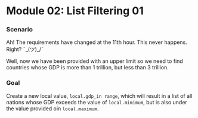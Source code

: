# Module 02: List Filtering 01

### Scenario

Ah! The requirements have changed at the 11th hour. This never happens. Right? ¯\_(ツ)_/¯

Well, now we have been provided with an upper limit so we need to find countries whose GDP is more than 1 trillion, but less than 3 trillion.

### Goal

Create a new local value, `local.gdp_in range`, which will result in a list of all nations whose GDP exceeds the value of `local.mimimum`, but is also under the value provided oin `local.maximum`.